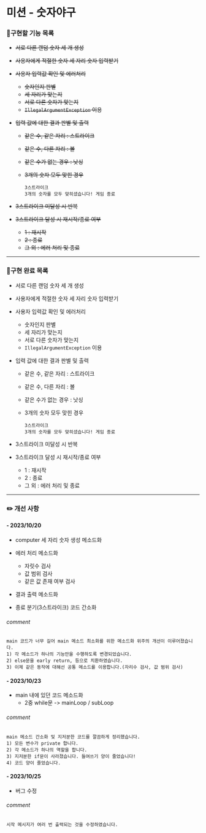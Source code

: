 # 미션 - 숫자야구

### 🚀구현할 기능 목록

- ~~서로 다른 랜덤 숫자 세 개 생성~~
- ~~사용자에게 적절한 숫자 세 자리 숫자 입력받기~~
- ~~사용자 입력값 확인 및 에러처리~~

  - ~~숫자인지 판별~~
  - ~~세 자리가 맞는지~~
  - ~~서로 다른 숫자가 맞는지~~
  - ~~`IllegalArgumentException` 이용~~
- ~~입력 값에 대한 결과 판별 및 출력~~

    - ~~같은 수, 같은 자리 : 스트라이크~~
    - ~~같은 수, 다른 자리 : 볼~~
    - ~~같은 수가 없는 경우 : 낫싱~~
    - ~~3개의 숫자 모두 맞힌 경우~~

          3스트라이크
          3개의 숫자를 모두 맞히셨습니다! 게임 종료
- ~~3스트라이크 미달성 시 반복~~
- ~~3스트라이크 달성 시 재시작/종료 여부~~

    - ~~1 : 재시작~~
    - ~~2 : 종료~~
    - ~~그 외 : 에러 처리 및 종료~~

---

### 🎯구현 완료 목록

- 서로 다른 랜덤 숫자 세 개 생성
- 사용자에게 적절한 숫자 세 자리 숫자 입력받기
- 사용자 입력값 확인 및 에러처리

  - 숫자인지 판별
  - 세 자리가 맞는지
  - 서로 다른 숫자가 맞는지
  - `IllegalArgumentException` 이용
- 입력 값에 대한 결과 판별 및 출력

  - 같은 수, 같은 자리 : 스트라이크
  - 같은 수, 다른 자리 : 볼
  - 같은 수가 없는 경우 : 낫싱
  - 3개의 숫자 모두 맞힌 경우

        3스트라이크
        3개의 숫자를 모두 맞히셨습니다! 게임 종료
- 3스트라이크 미달성 시 반복
- 3스트라이크 달성 시 재시작/종료 여부

  - 1 : 재시작
  - 2 : 종료
  - 그 외 : 에러 처리 및 종료

---

### ✏️ 개선 사항

#### - 2023/10/20

   - computer 세 자리 숫자 생성 메소드화
   - 에러 처리 메소드화

      - 자릿수 검사
      - 값 범위 검사
      - 같은 값 존재 여부 검사

   - 결과 출력 메소드화
   - 종료 분기(3스트라이크) 코드 간소화

######      comment
    main 코드가 너무 길어 main 메소드 최소화를 위한 메소드화 위주의 개선이 이루어졌습니다.
    1) 각 메소드가 하나의 기능만을 수행하도록 변경되었습니다.
    2) else문을 early return, 등으로 치환하였습니다.
    3) 이제 같은 동작에 대해선 공통 메소드를 이용합니다.(자리수 검사, 값 범위 검사)

#### - 2023/10/23

- main 내에 있던 코드 메소드화
  - 2중 while문 -> mainLoop / subLoop

######      comment
    main 메소드 간소화 및 지저분한 코드를 깔끔하게 정리했습니다.
    1) 모든 변수가 private 합니다.
    2) 각 메소드가 하나의 역할을 합니다.
    3) 지저분한 if문이 사라졌습니다. 들여쓰기 양이 줄었습니다!
    4) 코드 양이 줄었습니다.

#### - 2023/10/25

- 버그 수정

######      comment
    시작 메시지가 여러 번 출력되는 것을 수정하였습니다.